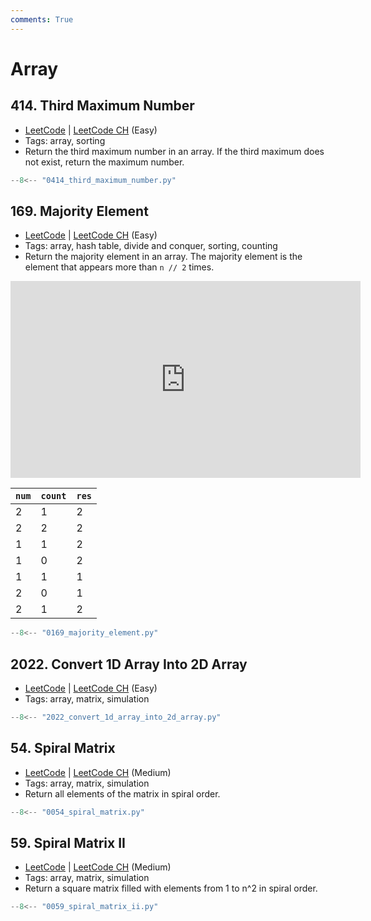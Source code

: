 ```yaml
---
comments: True
---
```


# Array

## 414. Third Maximum Number

-   [LeetCode](https://leetcode.com/problems/third-maximum-number/) | [LeetCode CH](https://leetcode.cn/problems/third-maximum-number/) (Easy)
-   Tags: array, sorting
-   Return the third maximum number in an array. If the third maximum does not exist, return the maximum number.

```python title="414. Third Maximum Number"
--8<-- "0414_third_maximum_number.py"
```

## 169. Majority Element

-   [LeetCode](https://leetcode.com/problems/majority-element/) | [LeetCode CH](https://leetcode.cn/problems/majority-element/) (Easy)
-   Tags: array, hash table, divide and conquer, sorting, counting
-   Return the majority element in an array. The majority element is the element that appears more than `n // 2` times.

<iframe width="560" height="315" src="https://www.youtube.com/embed/7pnhv842keE?si=fBYlNfKzdkiLgkF1" title="YouTube video player" frameborder="0" allow="accelerometer; autoplay; clipboard-write; encrypted-media; gyroscope; picture-in-picture; web-share" referrerpolicy="strict-origin-when-cross-origin" allowfullscreen></iframe>

| `num` | `count` | `res` |
| ----- | ------- | ----- |
| 2     | 1       | 2     |
| 2     | 2       | 2     |
| 1     | 1       | 2     |
| 1     | 0       | 2     |
| 1     | 1       | 1     |
| 2     | 0       | 1     |
| 2     | 1       | 2     |

```python title="169. Majority Element"
--8<-- "0169_majority_element.py"
```

## 2022. Convert 1D Array Into 2D Array

-   [LeetCode](https://leetcode.com/problems/convert-1d-array-into-2d-array/) | [LeetCode CH](https://leetcode.cn/problems/convert-1d-array-into-2d-array/) (Easy)
-   Tags: array, matrix, simulation

```python title="2022. Convert 1D Array Into 2D Array"
--8<-- "2022_convert_1d_array_into_2d_array.py"
```

## 54. Spiral Matrix

-   [LeetCode](https://leetcode.com/problems/spiral-matrix/) | [LeetCode CH](https://leetcode.cn/problems/spiral-matrix/) (Medium)
-   Tags: array, matrix, simulation
-   Return all elements of the matrix in spiral order.

```python title="54. Spiral Matrix"
--8<-- "0054_spiral_matrix.py"
```

## 59. Spiral Matrix II

-   [LeetCode](https://leetcode.com/problems/spiral-matrix-ii/) | [LeetCode CH](https://leetcode.cn/problems/spiral-matrix-ii/) (Medium)
-   Tags: array, matrix, simulation
-   Return a square matrix filled with elements from 1 to n^2 in spiral order.

```python title="59. Spiral Matrix II"
--8<-- "0059_spiral_matrix_ii.py"
```
